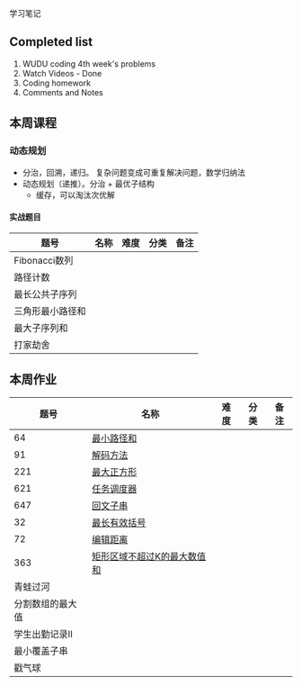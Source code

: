 学习笔记

## Completed list
1. WUDU coding 4th week's problems
1. Watch Videos - Done
1. Coding homework
1. Comments and Notes

## 本周课程

### 动态规划

- 分治，回溯，递归。 复杂问题变成可重复解决问题，数学归纳法
- 动态规划（递推）。分治 + 最优子结构
  - 缓存，可以淘汰次优解

#### 实战题目

| 题号 | 名称 | 难度 | 分类 | 备注 |
| --- | --- | --- | --- | --- |
| Fibonacci数列  |
| 路径计数 |
| 最长公共子序列 |
| 三角形最小路径和 |
| 最大子序列和|
| 打家劫舍|


## 本周作业

| 题号 | 名称 | 难度 | 分类 | 备注 |
| --- | --- | --- | --- | --- |
|64|[最小路径和](MinPathSum.java)|
|91|[解码方法](DecodeWays.java)|
|221 |[最大正方形](MaxSquare.java)|
|621|[任务调度器](TaskScheduler.java)|
|647|[回文子串](PalindromicSubstrings.java)|
|32|[最长有效括号](LongestParentheses.java)|
|72|[编辑距离](EditDistance.java)|
|363|[矩形区域不超过K的最大数值和](MaxSumNoLargeK.java)|
|青蛙过河|
|分割数组的最大值|
|学生出勤记录II|
|最小覆盖子串|
|戳气球|